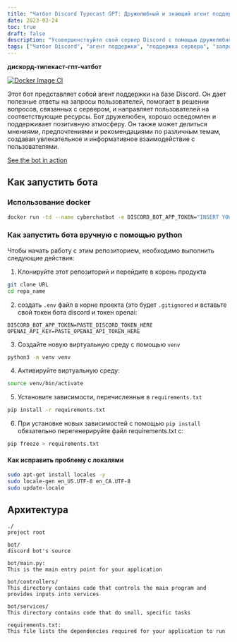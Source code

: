```yaml
---
title: "Чатбот Discord Typecast GPT: Дружелюбный и знающий агент поддержки на базе Discord"
date: 2023-03-24
toc: true
draft: false
description: "Усовершенствуйте свой сервер Discord с помощью дружелюбного и компетентного чат-бота, который будет давать полезные ответы, помогать в решении вопросов, связанных с сервером, и создавать увлекательные взаимодействия."
tags: ["Чатбот Discord", "агент поддержки", "поддержка сервера", "запросы пользователей", "соответствующие ресурсы", "позитивная среда", "мнения", "предпочтения", "рекомендации", "вовлекающее взаимодействие", "дружественный бот", "знающий бот", "Бот на основе Discord", "виртуальный ассистент", "автоматизированная поддержка", "разговорный бот", "информационные ответы", "находчивый бот", "интерактивный чатбот", "управление сервером", "поддержка пользователей", "Бот с искусственным интеллектом", "discord.io", "чатбот в действии", "docker", "python", "развертывание ботов", "виртуальная среда", "архитектура ботов", "контроллеры ботов", "бот-сервисы"]
---
```


**дискорд-типекаст-гпт-чатбот**

[![Docker Image CI](https://github.com/CyberSentinels/discord-typecast-gpt-chatbot/actions/workflows/docker-image.yml/badge.svg)](https://github.com/CyberSentinels/discord-typecast-gpt-chatbot/actions/workflows/docker-image.yml)

Этот бот представляет собой агент поддержки на базе Discord. Он дает полезные ответы на запросы пользователей, помогает в решении вопросов, связанных с сервером, и направляет пользователей на соответствующие ресурсы. Бот дружелюбен, хорошо осведомлен и поддерживает позитивную атмосферу. Он также может делиться мнениями, предпочтениями и рекомендациями по различным темам, создавая увлекательное и информативное взаимодействие с пользователями.

[See the bot in action](https://discord.gg/CYVe2CyrXk)

## Как запустить бота
### Использование docker
```bash
docker run -td --name cyberchatbot -e DISCORD_BOT_APP_TOKEN="INSERT YOUR BOT TOKEN HERE" -e OPENAI_API_KEY="INSERT YOUR OPENAI API KEY HERE" simeononsecurity/discord-typecast-gpt-chatbot:latest
```
### Как запустить бота вручную с помощью python

Чтобы начать работу с этим репозиторием, необходимо выполнить следующие действия:

1. Клонируйте этот репозиторий и перейдите в корень продукта

```bash
git clone URL
cd repo_name
```
2. создать `.env` файл в корне проекта (это будет `.gitignored` и вставьте свой токен бота discord и токен openai:

```env
DISCORD_BOT_APP_TOKEN=PASTE_DISCORD_TOKEN_HERE
OPENAI_API_KEY=PASTE_OPENAI_API_TOKEN_HERE
```

3. Создайте новую виртуальную среду с помощью `venv`
```bash
python3 -m venv venv
```

4. Активируйте виртуальную среду:
```bash
source venv/bin/activate
```

5. Установите зависимости, перечисленные в `requirements.txt`
   
```bash
pip install -r requirements.txt
```

6. При установке новых зависимостей с помощью `pip install` обязательно перегенерируйте файл requirements.txt с:

```bash
pip freeze > requirements.txt
```
#### Как исправить проблему с локалями
```bash
sudo apt-get install locales -y
sudo locale-gen en_US.UTF-8 en_CA.UTF-8
sudo update-locale
```

## Архитектура

```text
./
project root

bot/
discord bot's source

bot/main.py:
This is the main entry point for your application

bot/controllers/
This directory contains code that controls the main program and provides inputs into services

bot/services/
This directory contains code that do small, specific tasks

requirements.txt:
This file lists the dependencies required for your application to run
```
